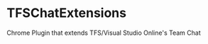 TFSChatExtensions
=================

Chrome Plugin that extends TFS/Visual Studio Online's Team Chat
